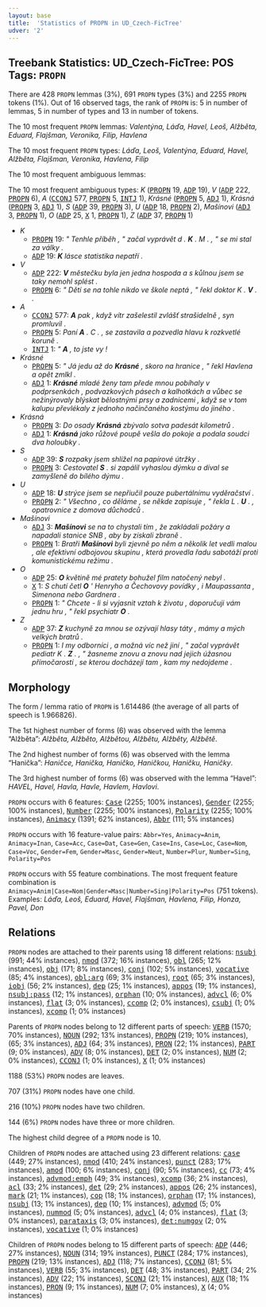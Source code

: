 ```yaml
---
layout: base
title:  'Statistics of PROPN in UD_Czech-FicTree'
udver: '2'
---
```


## Treebank Statistics: UD_Czech-FicTree: POS Tags: `PROPN`

There are 428 `PROPN` lemmas (3%), 691 `PROPN` types (3%) and 2255 `PROPN` tokens (1%).
Out of 16 observed tags, the rank of `PROPN` is: 5 in number of lemmas, 5 in number of types and 13 in number of tokens.

The 10 most frequent `PROPN` lemmas: <em>Valentýna, Láďa, Havel, Leoš, Alžběta, Eduard, Flajšman, Veronika, Filip, Havlena</em>

The 10 most frequent `PROPN` types:  <em>Láďa, Leoš, Valentýna, Eduard, Havel, Alžběta, Flajšman, Veronika, Havlena, Filip</em>

The 10 most frequent ambiguous lemmas: 

The 10 most frequent ambiguous types:  <em>K</em> (<tt><a href="cs_fictree-pos-PROPN.html">PROPN</a></tt> 19, <tt><a href="cs_fictree-pos-ADP.html">ADP</a></tt> 19), <em>V</em> (<tt><a href="cs_fictree-pos-ADP.html">ADP</a></tt> 222, <tt><a href="cs_fictree-pos-PROPN.html">PROPN</a></tt> 6), <em>A</em> (<tt><a href="cs_fictree-pos-CCONJ.html">CCONJ</a></tt> 577, <tt><a href="cs_fictree-pos-PROPN.html">PROPN</a></tt> 5, <tt><a href="cs_fictree-pos-INTJ.html">INTJ</a></tt> 1), <em>Krásné</em> (<tt><a href="cs_fictree-pos-PROPN.html">PROPN</a></tt> 5, <tt><a href="cs_fictree-pos-ADJ.html">ADJ</a></tt> 1), <em>Krásná</em> (<tt><a href="cs_fictree-pos-PROPN.html">PROPN</a></tt> 3, <tt><a href="cs_fictree-pos-ADJ.html">ADJ</a></tt> 1), <em>S</em> (<tt><a href="cs_fictree-pos-ADP.html">ADP</a></tt> 39, <tt><a href="cs_fictree-pos-PROPN.html">PROPN</a></tt> 3), <em>U</em> (<tt><a href="cs_fictree-pos-ADP.html">ADP</a></tt> 18, <tt><a href="cs_fictree-pos-PROPN.html">PROPN</a></tt> 2), <em>Mašínovi</em> (<tt><a href="cs_fictree-pos-ADJ.html">ADJ</a></tt> 3, <tt><a href="cs_fictree-pos-PROPN.html">PROPN</a></tt> 1), <em>O</em> (<tt><a href="cs_fictree-pos-ADP.html">ADP</a></tt> 25, <tt><a href="cs_fictree-pos-X.html">X</a></tt> 1, <tt><a href="cs_fictree-pos-PROPN.html">PROPN</a></tt> 1), <em>Z</em> (<tt><a href="cs_fictree-pos-ADP.html">ADP</a></tt> 37, <tt><a href="cs_fictree-pos-PROPN.html">PROPN</a></tt> 1)


* <em>K</em>
  * <tt><a href="cs_fictree-pos-PROPN.html">PROPN</a></tt> 19: <em>" Tenhle příběh , " začal vyprávět d . <b>K</b> . M . , " se mi stal za války .</em>
  * <tt><a href="cs_fictree-pos-ADP.html">ADP</a></tt> 19: <em><b>K</b> lásce statistika nepatří .</em>
* <em>V</em>
  * <tt><a href="cs_fictree-pos-ADP.html">ADP</a></tt> 222: <em><b>V</b> městečku byla jen jedna hospoda a s kůlnou jsem se taky nemohl splést .</em>
  * <tt><a href="cs_fictree-pos-PROPN.html">PROPN</a></tt> 6: <em>" Dětí se na tohle nikdo ve škole neptá , " řekl doktor K . <b>V</b> . .</em>
* <em>A</em>
  * <tt><a href="cs_fictree-pos-CCONJ.html">CCONJ</a></tt> 577: <em><b>A</b> pak , když vítr zašelestil zvlášť strašidelně , syn promluvil .</em>
  * <tt><a href="cs_fictree-pos-PROPN.html">PROPN</a></tt> 5: <em>Paní <b>A</b> . C . , se zastavila a pozvedla hlavu k rozkvetlé koruně .</em>
  * <tt><a href="cs_fictree-pos-INTJ.html">INTJ</a></tt> 1: <em>" <b>A</b> , to jste vy !</em>
* <em>Krásné</em>
  * <tt><a href="cs_fictree-pos-PROPN.html">PROPN</a></tt> 5: <em>" Já jedu až do <b>Krásné</b> , skoro na hranice , " řekl Havlena a opět zmlkl .</em>
  * <tt><a href="cs_fictree-pos-ADJ.html">ADJ</a></tt> 1: <em><b>Krásné</b> mladé ženy tam přede mnou pobíhaly v podprsenkách , podvazkových pásech a kalhotkách a vůbec se nežinýrovaly blýskat bělostnými prsy a zadnicemi , když se v tom kalupu převlékaly z jednoho načinčaného kostýmu do jiného .</em>
* <em>Krásná</em>
  * <tt><a href="cs_fictree-pos-PROPN.html">PROPN</a></tt> 3: <em>Do osady <b>Krásná</b> zbývalo sotva padesát kilometrů .</em>
  * <tt><a href="cs_fictree-pos-ADJ.html">ADJ</a></tt> 1: <em><b>Krásná</b> jako růžové poupě vešla do pokoje a podala soudci dva holoubky .</em>
* <em>S</em>
  * <tt><a href="cs_fictree-pos-ADP.html">ADP</a></tt> 39: <em><b>S</b> rozpaky jsem shlížel na papírové útržky .</em>
  * <tt><a href="cs_fictree-pos-PROPN.html">PROPN</a></tt> 3: <em>Cestovatel <b>S</b> . si zapálil vyhaslou dýmku a díval se zamyšleně do bílého dýmu .</em>
* <em>U</em>
  * <tt><a href="cs_fictree-pos-ADP.html">ADP</a></tt> 18: <em><b>U</b> strýce jsem se nepřiučil pouze pubertálnímu vyděračství .</em>
  * <tt><a href="cs_fictree-pos-PROPN.html">PROPN</a></tt> 2: <em>" Všechno , co děláme , se někde zapisuje , " řekla L . <b>U</b> . , opatrovnice z domova důchodců .</em>
* <em>Mašínovi</em>
  * <tt><a href="cs_fictree-pos-ADJ.html">ADJ</a></tt> 3: <em><b>Mašínovi</b> se na to chystali tím , že zakládali požáry a napadali stanice SNB , aby by získali zbraně .</em>
  * <tt><a href="cs_fictree-pos-PROPN.html">PROPN</a></tt> 1: <em>Bratři <b>Mašínovi</b> byli zjevně po něm a několik let vedli malou , ale efektivní odbojovou skupinu , která provedla řadu sabotáží proti komunistickému režimu .</em>
* <em>O</em>
  * <tt><a href="cs_fictree-pos-ADP.html">ADP</a></tt> 25: <em><b>O</b> květině mé pratety bohužel film natočený nebyl .</em>
  * <tt><a href="cs_fictree-pos-X.html">X</a></tt> 1: <em>S chutí četl <b>O</b> ' Henryho a Čechovovy povídky , i Maupassanta , Simenona nebo Gardnera .</em>
  * <tt><a href="cs_fictree-pos-PROPN.html">PROPN</a></tt> 1: <em>" Chcete - li si vyjasnit vztah k životu , doporučuji vám jednu hru , " řekl psychiatr <b>O</b> .</em>
* <em>Z</em>
  * <tt><a href="cs_fictree-pos-ADP.html">ADP</a></tt> 37: <em><b>Z</b> kuchyně za mnou se ozývají hlasy táty , mámy a mých velkých bratrů .</em>
  * <tt><a href="cs_fictree-pos-PROPN.html">PROPN</a></tt> 1: <em>I my odborníci , a možná víc než jiní , " začal vyprávět pediatr K . <b>Z</b> . , " žasneme znovu a znovu nad jejich úžasnou přímočarostí , se kterou docházejí tam , kam my nedojdeme .</em>

## Morphology

The form / lemma ratio of `PROPN` is 1.614486 (the average of all parts of speech is 1.966826).

The 1st highest number of forms (6) was observed with the lemma “Alžběta”: <em>Alžběta, Alžběto, Alžbětou, Alžbětu, Alžběty, Alžbětě</em>.

The 2nd highest number of forms (6) was observed with the lemma “Hanička”: <em>Haničce, Hanička, Haničko, Haničkou, Haničku, Haničky</em>.

The 3rd highest number of forms (6) was observed with the lemma “Havel”: <em>HAVEL, Havel, Havla, Havle, Havlem, Havlovi</em>.

`PROPN` occurs with 6 features: <tt><a href="cs_fictree-feat-Case.html">Case</a></tt> (2255; 100% instances), <tt><a href="cs_fictree-feat-Gender.html">Gender</a></tt> (2255; 100% instances), <tt><a href="cs_fictree-feat-Number.html">Number</a></tt> (2255; 100% instances), <tt><a href="cs_fictree-feat-Polarity.html">Polarity</a></tt> (2255; 100% instances), <tt><a href="cs_fictree-feat-Animacy.html">Animacy</a></tt> (1391; 62% instances), <tt><a href="cs_fictree-feat-Abbr.html">Abbr</a></tt> (111; 5% instances)

`PROPN` occurs with 16 feature-value pairs: `Abbr=Yes`, `Animacy=Anim`, `Animacy=Inan`, `Case=Acc`, `Case=Dat`, `Case=Gen`, `Case=Ins`, `Case=Loc`, `Case=Nom`, `Case=Voc`, `Gender=Fem`, `Gender=Masc`, `Gender=Neut`, `Number=Plur`, `Number=Sing`, `Polarity=Pos`

`PROPN` occurs with 55 feature combinations.
The most frequent feature combination is `Animacy=Anim|Case=Nom|Gender=Masc|Number=Sing|Polarity=Pos` (751 tokens).
Examples: <em>Láďa, Leoš, Eduard, Havel, Flajšman, Havlena, Filip, Honza, Pavel, Don</em>


## Relations

`PROPN` nodes are attached to their parents using 18 different relations: <tt><a href="cs_fictree-dep-nsubj.html">nsubj</a></tt> (991; 44% instances), <tt><a href="cs_fictree-dep-nmod.html">nmod</a></tt> (372; 16% instances), <tt><a href="cs_fictree-dep-obl.html">obl</a></tt> (265; 12% instances), <tt><a href="cs_fictree-dep-obj.html">obj</a></tt> (171; 8% instances), <tt><a href="cs_fictree-dep-conj.html">conj</a></tt> (102; 5% instances), <tt><a href="cs_fictree-dep-vocative.html">vocative</a></tt> (85; 4% instances), <tt><a href="cs_fictree-dep-obl-arg.html">obl:arg</a></tt> (69; 3% instances), <tt><a href="cs_fictree-dep-root.html">root</a></tt> (65; 3% instances), <tt><a href="cs_fictree-dep-iobj.html">iobj</a></tt> (56; 2% instances), <tt><a href="cs_fictree-dep-dep.html">dep</a></tt> (25; 1% instances), <tt><a href="cs_fictree-dep-appos.html">appos</a></tt> (19; 1% instances), <tt><a href="cs_fictree-dep-nsubj-pass.html">nsubj:pass</a></tt> (12; 1% instances), <tt><a href="cs_fictree-dep-orphan.html">orphan</a></tt> (10; 0% instances), <tt><a href="cs_fictree-dep-advcl.html">advcl</a></tt> (6; 0% instances), <tt><a href="cs_fictree-dep-flat.html">flat</a></tt> (3; 0% instances), <tt><a href="cs_fictree-dep-ccomp.html">ccomp</a></tt> (2; 0% instances), <tt><a href="cs_fictree-dep-csubj.html">csubj</a></tt> (1; 0% instances), <tt><a href="cs_fictree-dep-xcomp.html">xcomp</a></tt> (1; 0% instances)

Parents of `PROPN` nodes belong to 12 different parts of speech: <tt><a href="cs_fictree-pos-VERB.html">VERB</a></tt> (1570; 70% instances), <tt><a href="cs_fictree-pos-NOUN.html">NOUN</a></tt> (292; 13% instances), <tt><a href="cs_fictree-pos-PROPN.html">PROPN</a></tt> (219; 10% instances),  (65; 3% instances), <tt><a href="cs_fictree-pos-ADJ.html">ADJ</a></tt> (64; 3% instances), <tt><a href="cs_fictree-pos-PRON.html">PRON</a></tt> (22; 1% instances), <tt><a href="cs_fictree-pos-PART.html">PART</a></tt> (9; 0% instances), <tt><a href="cs_fictree-pos-ADV.html">ADV</a></tt> (8; 0% instances), <tt><a href="cs_fictree-pos-DET.html">DET</a></tt> (2; 0% instances), <tt><a href="cs_fictree-pos-NUM.html">NUM</a></tt> (2; 0% instances), <tt><a href="cs_fictree-pos-CCONJ.html">CCONJ</a></tt> (1; 0% instances), <tt><a href="cs_fictree-pos-X.html">X</a></tt> (1; 0% instances)

1188 (53%) `PROPN` nodes are leaves.

707 (31%) `PROPN` nodes have one child.

216 (10%) `PROPN` nodes have two children.

144 (6%) `PROPN` nodes have three or more children.

The highest child degree of a `PROPN` node is 10.

Children of `PROPN` nodes are attached using 23 different relations: <tt><a href="cs_fictree-dep-case.html">case</a></tt> (449; 27% instances), <tt><a href="cs_fictree-dep-nmod.html">nmod</a></tt> (410; 24% instances), <tt><a href="cs_fictree-dep-punct.html">punct</a></tt> (283; 17% instances), <tt><a href="cs_fictree-dep-amod.html">amod</a></tt> (100; 6% instances), <tt><a href="cs_fictree-dep-conj.html">conj</a></tt> (90; 5% instances), <tt><a href="cs_fictree-dep-cc.html">cc</a></tt> (73; 4% instances), <tt><a href="cs_fictree-dep-advmod-emph.html">advmod:emph</a></tt> (49; 3% instances), <tt><a href="cs_fictree-dep-xcomp.html">xcomp</a></tt> (36; 2% instances), <tt><a href="cs_fictree-dep-acl.html">acl</a></tt> (33; 2% instances), <tt><a href="cs_fictree-dep-det.html">det</a></tt> (29; 2% instances), <tt><a href="cs_fictree-dep-appos.html">appos</a></tt> (26; 2% instances), <tt><a href="cs_fictree-dep-mark.html">mark</a></tt> (21; 1% instances), <tt><a href="cs_fictree-dep-cop.html">cop</a></tt> (18; 1% instances), <tt><a href="cs_fictree-dep-orphan.html">orphan</a></tt> (17; 1% instances), <tt><a href="cs_fictree-dep-nsubj.html">nsubj</a></tt> (13; 1% instances), <tt><a href="cs_fictree-dep-dep.html">dep</a></tt> (10; 1% instances), <tt><a href="cs_fictree-dep-advmod.html">advmod</a></tt> (5; 0% instances), <tt><a href="cs_fictree-dep-nummod.html">nummod</a></tt> (5; 0% instances), <tt><a href="cs_fictree-dep-advcl.html">advcl</a></tt> (4; 0% instances), <tt><a href="cs_fictree-dep-flat.html">flat</a></tt> (3; 0% instances), <tt><a href="cs_fictree-dep-parataxis.html">parataxis</a></tt> (3; 0% instances), <tt><a href="cs_fictree-dep-det-numgov.html">det:numgov</a></tt> (2; 0% instances), <tt><a href="cs_fictree-dep-vocative.html">vocative</a></tt> (1; 0% instances)

Children of `PROPN` nodes belong to 15 different parts of speech: <tt><a href="cs_fictree-pos-ADP.html">ADP</a></tt> (446; 27% instances), <tt><a href="cs_fictree-pos-NOUN.html">NOUN</a></tt> (314; 19% instances), <tt><a href="cs_fictree-pos-PUNCT.html">PUNCT</a></tt> (284; 17% instances), <tt><a href="cs_fictree-pos-PROPN.html">PROPN</a></tt> (219; 13% instances), <tt><a href="cs_fictree-pos-ADJ.html">ADJ</a></tt> (118; 7% instances), <tt><a href="cs_fictree-pos-CCONJ.html">CCONJ</a></tt> (81; 5% instances), <tt><a href="cs_fictree-pos-VERB.html">VERB</a></tt> (55; 3% instances), <tt><a href="cs_fictree-pos-DET.html">DET</a></tt> (48; 3% instances), <tt><a href="cs_fictree-pos-PART.html">PART</a></tt> (34; 2% instances), <tt><a href="cs_fictree-pos-ADV.html">ADV</a></tt> (22; 1% instances), <tt><a href="cs_fictree-pos-SCONJ.html">SCONJ</a></tt> (21; 1% instances), <tt><a href="cs_fictree-pos-AUX.html">AUX</a></tt> (18; 1% instances), <tt><a href="cs_fictree-pos-PRON.html">PRON</a></tt> (9; 1% instances), <tt><a href="cs_fictree-pos-NUM.html">NUM</a></tt> (7; 0% instances), <tt><a href="cs_fictree-pos-X.html">X</a></tt> (4; 0% instances)


